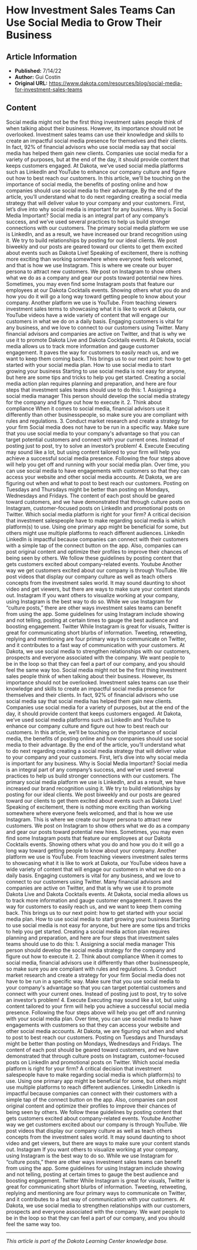 # How Investment Sales Teams Can Use Social Media to Grow Their Business

## Article Information
- **Published:** 7/14/22
- **Author:** Gui Costin
- **Original URL:** https://www.dakota.com/resources/blog/social-media-for-investment-sales-teams

## Content

Social media might not be the first thing investment sales people think of when talking about their business. However, its importance should not be overlooked. Investment sales teams can use their knowledge and skills to create an impactful social media presence for themselves and their clients. In fact, 92% of financial advisors who use social media say that social media has helped them gain new clients. Companies use social media for a variety of purposes, but at the end of the day, it should provide content that keeps customers engaged. At Dakota, we’ve used social media platforms such as LinkedIn and YouTube to enhance our company culture and figure out how to best reach our customers. In this article, we’ll be touching on the importance of social media, the benefits of posting online and how companies should use social media to their advantage. By the end of the article, you’ll understand what to do next regarding creating a social media strategy that will deliver value to your company and your customers. First, let’s dive into why social media is important for any business. Why is Social Media Important? Social media is an integral part of any company’s success, and we’ve used several practices to help us build stronger connections with our customers. The primary social media platform we use is LinkedIn, and as a result, we have increased our brand recognition using it. We try to build relationships by posting for our ideal clients. We post biweekly and our posts are geared toward our clients to get them excited about events such as Dakota Live! Speaking of excitement, there is nothing more exciting than working somewhere where everyone feels welcomed, and that is how we use Instagram. This is where we create our buyer persona to attract new customers. We post on Instagram to show others what we do as a company and gear our posts toward potential new hires. Sometimes, you may even find some Instagram posts that feature our employees at our Dakota Cocktails events. Showing others what you do and how you do it will go a long way toward getting people to know about your company. Another platform we use is YouTube. From teaching viewers investment sales terms to showcasing what it is like to work at Dakota, our YouTube videos have a wide variety of content that will engage our customers in what we do on a daily basis. Engaging customers is vital for any business, and we love to connect to our customers using Twitter. Many financial advisors and companies are active on Twitter, and that is why we use it to promote Dakota Live and Dakota Cocktails events. At Dakota, social media allows us to track more information and gauge customer engagement. It paves the way for customers to easily reach us, and we want to keep them coming back. This brings us to our next point: how to get started with your social media plan. How to use social media to start growing your business Starting to use social media is not easy for anyone, but here are some tips and tricks to help you get started. Creating a social media action plan requires planning and preparation, and here are four steps that investment sales teams should use to do this: 1. Assigning a social media manager This person should develop the social media strategy for the company and figure out how to execute it. 2. Think about compliance When it comes to social media, financial advisors use it differently than other businesspeople, so make sure you are compliant with rules and regulations. 3. Conduct market research and create a strategy for your firm Social media does not have to be run in a specific way. Make sure that you use social media to your company's advantage so that you can target potential customers and connect with your current ones. Instead of posting just to post, try to solve an investor’s problem! 4. Execute Executing may sound like a lot, but using content tailored to your firm will help you achieve a successful social media presence. Following the four steps above will help you get off and running with your social media plan. Over time, you can use social media to have engagements with customers so that they can access your website and other social media accounts. At Dakota, we are figuring out when and what to post to best reach our customers. Posting on Tuesdays and Thursdays might be better than posting on Mondays, Wednesdays and Fridays. The content of each post should be geared toward customers, and we have demonstrated that through culture posts on Instagram, customer-focused posts on LinkedIn and promotional posts on Twitter. Which social media platform is right for your firm? A critical decision that investment salespeople have to make regarding social media is which platform(s) to use. Using one primary app might be beneficial for some, but others might use multiple platforms to reach different audiences. LinkedIn LinkedIn is impactful because companies can connect with their customers with a simple tap of the connect button on the app. Also, companies can post original content and optimize their profiles to improve their chances of being seen by others. We follow these guidelines by posting content that gets customers excited about company-related events. Youtube Another way we get customers excited about our company is through YouTube. We post videos that display our company culture as well as teach others concepts from the investment sales world. It may sound daunting to shoot video and get viewers, but there are ways to make sure your content stands out. Instagram If you want others to visualize working at your company, using Instagram is the best way to do so. While we use Instagram for “culture posts,” there are other ways investment sales teams can benefit from using the app. Some guidelines for using Instagram include showing and not telling, posting at certain times to gauge the best audience and boosting engagement. Twitter While Instagram is great for visuals, Twitter is great for communicating short blurbs of information. Tweeting, retweeting, replying and mentioning are four primary ways to communicate on Twitter, and it contributes to a fast way of communication with your customers. At Dakota, we use social media to strengthen relationships with our customers, prospects and everyone associated with the company. We want people to be in the loop so that they can feel a part of our company, and you should feel the same way too. Social media might not be the first thing investment sales people think of when talking about their business. However, its importance should not be overlooked. Investment sales teams can use their knowledge and skills to create an impactful social media presence for themselves and their clients. In fact, 92% of financial advisors who use social media say that social media has helped them gain new clients. Companies use social media for a variety of purposes, but at the end of the day, it should provide content that keeps customers engaged. At Dakota, we’ve used social media platforms such as LinkedIn and YouTube to enhance our company culture and figure out how to best reach our customers. In this article, we’ll be touching on the importance of social media, the benefits of posting online and how companies should use social media to their advantage. By the end of the article, you’ll understand what to do next regarding creating a social media strategy that will deliver value to your company and your customers. First, let’s dive into why social media is important for any business. Why is Social Media Important? Social media is an integral part of any company’s success, and we’ve used several practices to help us build stronger connections with our customers. The primary social media platform we use is LinkedIn, and as a result, we have increased our brand recognition using it. We try to build relationships by posting for our ideal clients. We post biweekly and our posts are geared toward our clients to get them excited about events such as Dakota Live! Speaking of excitement, there is nothing more exciting than working somewhere where everyone feels welcomed, and that is how we use Instagram. This is where we create our buyer persona to attract new customers. We post on Instagram to show others what we do as a company and gear our posts toward potential new hires. Sometimes, you may even find some Instagram posts that feature our employees at our Dakota Cocktails events. Showing others what you do and how you do it will go a long way toward getting people to know about your company. Another platform we use is YouTube. From teaching viewers investment sales terms to showcasing what it is like to work at Dakota, our YouTube videos have a wide variety of content that will engage our customers in what we do on a daily basis. Engaging customers is vital for any business, and we love to connect to our customers using Twitter. Many financial advisors and companies are active on Twitter, and that is why we use it to promote Dakota Live and Dakota Cocktails events. At Dakota, social media allows us to track more information and gauge customer engagement. It paves the way for customers to easily reach us, and we want to keep them coming back. This brings us to our next point: how to get started with your social media plan. How to use social media to start growing your business Starting to use social media is not easy for anyone, but here are some tips and tricks to help you get started. Creating a social media action plan requires planning and preparation, and here are four steps that investment sales teams should use to do this: 1. Assigning a social media manager This person should develop the social media strategy for the company and figure out how to execute it. 2. Think about compliance When it comes to social media, financial advisors use it differently than other businesspeople, so make sure you are compliant with rules and regulations. 3. Conduct market research and create a strategy for your firm Social media does not have to be run in a specific way. Make sure that you use social media to your company's advantage so that you can target potential customers and connect with your current ones. Instead of posting just to post, try to solve an investor’s problem! 4. Execute Executing may sound like a lot, but using content tailored to your firm will help you achieve a successful social media presence. Following the four steps above will help you get off and running with your social media plan. Over time, you can use social media to have engagements with customers so that they can access your website and other social media accounts. At Dakota, we are figuring out when and what to post to best reach our customers. Posting on Tuesdays and Thursdays might be better than posting on Mondays, Wednesdays and Fridays. The content of each post should be geared toward customers, and we have demonstrated that through culture posts on Instagram, customer-focused posts on LinkedIn and promotional posts on Twitter. Which social media platform is right for your firm? A critical decision that investment salespeople have to make regarding social media is which platform(s) to use. Using one primary app might be beneficial for some, but others might use multiple platforms to reach different audiences. LinkedIn LinkedIn is impactful because companies can connect with their customers with a simple tap of the connect button on the app. Also, companies can post original content and optimize their profiles to improve their chances of being seen by others. We follow these guidelines by posting content that gets customers excited about company-related events. Youtube Another way we get customers excited about our company is through YouTube. We post videos that display our company culture as well as teach others concepts from the investment sales world. It may sound daunting to shoot video and get viewers, but there are ways to make sure your content stands out. Instagram If you want others to visualize working at your company, using Instagram is the best way to do so. While we use Instagram for “culture posts,” there are other ways investment sales teams can benefit from using the app. Some guidelines for using Instagram include showing and not telling, posting at certain times to gauge the best audience and boosting engagement. Twitter While Instagram is great for visuals, Twitter is great for communicating short blurbs of information. Tweeting, retweeting, replying and mentioning are four primary ways to communicate on Twitter, and it contributes to a fast way of communication with your customers. At Dakota, we use social media to strengthen relationships with our customers, prospects and everyone associated with the company. We want people to be in the loop so that they can feel a part of our company, and you should feel the same way too.

---

*This article is part of the Dakota Learning Center knowledge base.*
